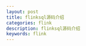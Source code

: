 ```yaml
---
layout: post
title: flinksql源码介绍
categories: flink
description: flinksql源码介绍
keywords: flink
---
```


 <meta name="referrer" content="no-referrer"/>

​
